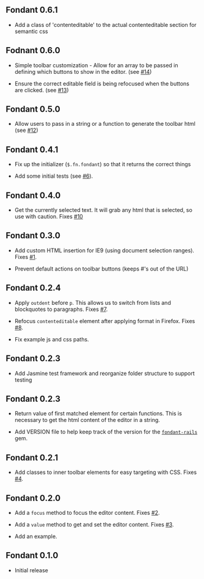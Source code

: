 ## Fondant 0.6.1 ##

* Add a class of 'contenteditable' to the actual contenteditable section for semantic css

## Fodnant 0.6.0 ##

* Simple toolbar customization - Allow for an array to be passed in defining which buttons to show
  in the editor. (see [#14](https://github.com/ovenbits-ingredients/fondant/issues/14))

* Ensure the correct editable field is being refocused when the buttons are clicked.
  (see [#13](https://github.com/ovenbits-ingredients/fondant/issues/13))

## Fondant 0.5.0 ##

* Allow users to pass in a string or a function to generate the toolbar html
  (see [#12](https://github.com/ovenbits-ingredients/fondant/issues/12))

## Fondant 0.4.1 ##

* Fix up the initializer (`$.fn.fondant`) so that it returns the correct things

* Add some initial tests (see [#6](https://github.com/ovenbits-ingredients/fondant/issues/6)).

## Fondant 0.4.0 ##

* Get the currently selected text. It will grab any html that is selected, so
  use with caution.
  Fixes [#10](https://github.com/ovenbits-ingredients/fondant/issues/10)

## Fondant 0.3.0 ##

* Add custom HTML insertion for IE9 (using document selection ranges).
  Fixes [#1](https://github.com/ovenbits-ingredients/fondant/issues/1).

* Prevent default actions on toolbar buttons (keeps #'s out of the URL)


## Fondant 0.2.4 ##

* Apply `outdent` before `p`. This allows us to switch from lists and
  blockquotes to paragraphs.
  Fixes [#7](https://github.com/ovenbits-ingredients/fondant/issues/7).

* Refocus `contenteditable` element after applying format in Firefox.
  Fixes [#8](https://github.com/ovenbits-ingredients/fondant/issues/8).

* Fix example js and css paths.


## Fondant 0.2.3 ##

* Add Jasmine test framework and reorganize folder structure to support testing


## Fondant 0.2.3 ##

* Return value of first matched element for certain functions. This is
  necessary to get the html content of the editor in a string.

* Add VERSION file to help keep track of the version for the
  [`fondant-rails`][fr] gem.

  [fr]: https://github.com/ovenbits-ingredients/fondant-rails


## Fondant 0.2.1 ##

* Add classes to inner toolbar elements for easy targeting with CSS.
  Fixes [#4](https://github.com/ovenbits-ingredients/fondant/issues/4).

## Fondant 0.2.0 ##

* Add a `focus` method to focus the editor content.
  Fixes [#2](https://github.com/ovenbits-ingredients/fondant/issues/2).

* Add a `value` method to get and set the editor content.
  Fixes [#3](https://github.com/ovenbits-ingredients/fondant/issues/3).

* Add an example.


## Fondant 0.1.0 ##

* Initial release

